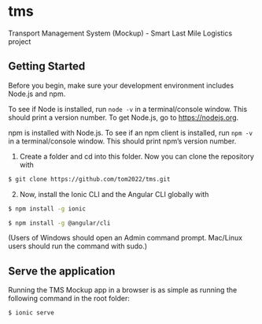 # tms
Transport Management System (Mockup) - Smart Last Mile Logistics project

## Getting Started

Before you begin, make sure your development environment includes Node.js and npm.

To see if Node is installed, run ```node -v``` in a terminal/console window. This should print a version number.
To get Node.js, go to https://nodejs.org.

npm is installed with Node.js. To see if an npm client is installed, run ```npm -v``` in a terminal/console window. This should print npm’s version number.

1. Create a folder and cd into this folder. Now you can clone the repository with

```sh
$ git clone https://github.com/tom2022/tms.git
```

2. Now, install the Ionic CLI and the Angular CLI globally with
```sh
$ npm install -g ionic

$ npm install -g @angular/cli
```
(Users of Windows should open an Admin command prompt.
Mac/Linux users should run the command with sudo.)

## Serve the application

Running the TMS Mockup app in a browser is as simple as running the following command in the root folder:

```sh
$ ionic serve
```




